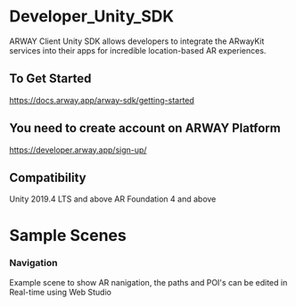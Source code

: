 # Developer_Unity_SDK
ARWAY Client Unity SDK allows developers to integrate the ARwayKit services into their apps for incredible location-based AR experiences.

## To Get Started 
https://docs.arway.app/arway-sdk/getting-started

## You need to create account on ARWAY Platform
https://developer.arway.app/sign-up/

## Compatibility
Unity 2019.4 LTS and above 
AR Foundation 4 and above

# Sample Scenes
### Navigation 
Example scene to show AR nanigation, the paths and POI's can be edited in Real-time using Web Studio
